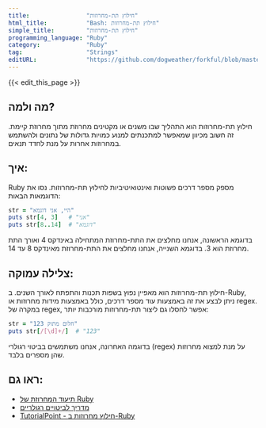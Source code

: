 ```yaml
---
title:                "חילוץ תת-מחרוזות"
html_title:           "Bash: חילוץ תת-מחרוזות"
simple_title:         "חילוץ תת-מחרוזות"
programming_language: "Ruby"
category:             "Ruby"
tag:                  "Strings"
editURL:              "https://github.com/dogweather/forkful/blob/master/content/he/ruby/extracting-substrings.md"
---
```


{{< edit_this_page >}}

## מה ולמה?

חילוץ תת-מחרוזות הוא התהליך שבו משנים או מקטינים מחרוזת מתוך מחרוזת קיימת. זה חשוב מכיוון שמאפשר למתכנתים למנוע כמויות גדולות של נתונים ולהשתמש במחרוזות אחרות על מנת לחדד תנאים.

## איך:

Ruby מספק מספר דרכים פשוטות ואינטואיטיביות לחילוץ תת-מחרוזות. נסו את הדוגמאות הבאות:

```Ruby
str = "היי, אני דוגמא"
puts str[4, 3]   # "אני" 
puts str[8..14]  # "דוגמא"
```
בדוגמא הראשונה, אנחנו מחלצים את התת-מחרוזת המתחילה באינדקס 4 ואורך התת מחרוזת הוא 3. בדוגמא השנייה, אנחנו מחלצים את התת-מחרוזת מאינדקס 8 עד 14.

## צלילה עמוקה:

חילוץ תת-מחרוזות הוא מאפיין נפוץ בשפות תכנות והתפתח לאורך השנים. ב-Ruby, ניתן לבצע את זה באמצעות עוד מספר דרכים, כולל באמצעות מידות מחרוזות או regex. במקרה של regex, אפשר לחסלו גם ליצור תת-מחרוזות מורכבות יותר:
 
```Ruby
str = "חלום מתוק 123"
puts str[/[\d]+/]  # "123"
```
בדוגמה האחרונה, אנחנו משתמשים בביטוי רגולרי (regex) על מנת למצוא מחרוזות שהן מספרים בלבד.

## ראו גם:

- [תיעוד המחרוזת של Ruby](https://ruby-doc.org/core-2.6.5/String.html)
- [מדריך לביטויים רגולריים](https://www.rubyguides.com/2015/06/ruby-regex/) 
- [TutorialPoint - חילוץ מחרוזות ב-Ruby](https://www.tutorialspoint.com/ruby/ruby_strings.htm)